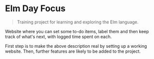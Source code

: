 # Elm Day Focus

> Training project for learning and exploring the Elm language.

Website where you can set some to-do items, label them and then keep track of what's next, with logged time spent on each.

First step is to make the above description real by setting up a working website. Then, further features are likely to be added to the project.
